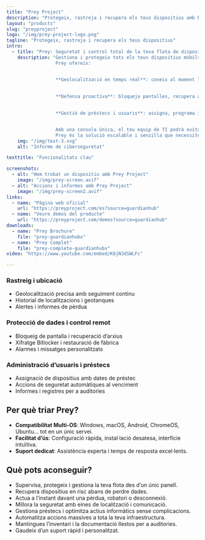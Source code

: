```yaml
---
title: "Prey Project"
description: "Protegeix, rastreja i recupera els teus dispositius amb Prey Project. Control total dels teus dispositius i portàtils (tot i no tenir GPS) des d'una consola única"
layout: "products"
slug: "preyproject"
logo: "/img/prey-project-logo.png"
tagline: "Protegeix, rastreja i recupera els teus dispositius"
intro:
  - title: "Prey: Seguretat i control total de la teva flota de dispositius"
    description: "Gestiona i protegeix tots els teus dispositius mòbils i ordinadors de forma remota, àgil i centralitzada.  
                  Prey ofereix:


                  **Geolocalització en temps real**: coneix al moment la posició de cada equip, fins i tot sense GPS. 
                  
                  
                  **Defensa proactiva**: bloqueja pantalles, recupera arxius i activa alarmes si un dispositiu desapareix.  

                  
                  **Gestió de préstecs i usuaris**: assigna, programa i monitoritza dispositius; automatitza accions de seguretat quan caduquen.


                  Amb una consola única, el teu equip de TI podrà evitar pèrdues, garantir el compliment de les polítiques d’ús i reaccionar davant qualsevol incident.  
                  Prey és la solució escalable i senzilla que necessites per mantenir la teva infraestructura sempre protegida."
    img: "/img/test-3.svg"
    alt: "Informe de ciberseguretat"

texttitle: "Funcionalitats clau"

screenshots:
  - alt: "Hem trobat un dispositiu amb Prey Project"
    image: "/img/prey-screen.avif"
  - alt: "Accions i informes amb Prey Project"
    image: "/img/prey-screen2.avif"
links:
  - name: "Pàgina web oficial"
    url: "https://preyproject.com/es?source=guardianhub"
  - name: "Veure demos del producte"
    url: "https://preyproject.com/demos?source=guardianhub"
downloads:
  - name: "Prey Brochure"
    file: "prey-guardianhubx"
  - name: "Prey Complet"
    file: "prey-complete-guardianhubx"
video: "https://www.youtube.com/embed/K8jN3dSWLFc"

---
```


### Rastreig i ubicació  
- Geolocalització precisa amb seguiment continu  
- Historial de localitzacions i geotanques  
- Alertes i informes de pèrdua

### Protecció de dades i control remot  
- Bloqueig de pantalla i recuperació d’arxius  
- Xifratge Bitlocker i restauració de fàbrica  
- Alarmes i missatges personalitzats

### Administració d’usuaris i préstecs  
- Assignació de dispositius amb dates de préstec  
- Accions de seguretat automàtiques al venciment  
- Informes i registres per a auditories


## Per què triar Prey?

- **Compatibilitat Multi-OS**: Windows, macOS, Android, ChromeOS, Ubuntu… tot en un únic servei.  
- **Facilitat d’ús**: Configuració ràpida, instal·lació desatesa, interfície intuïtiva.  
- **Suport dedicat**: Assistència experta i temps de resposta excel·lents.


## Què pots aconseguir?

- Supervisa, protegeix i gestiona la teva flota des d’un únic panell.  
- Recupera dispositius en risc abans de perdre dades.  
- Actua a l’instant davant una pèrdua, robatori o desconnexió.  
- Millora la seguretat amb eines de localització i comunicació.  
- Gestiona préstecs i optimitza actius informàtics sense complicacions.  
- Automatitza accions massives a tota la teva infraestructura.  
- Mantingues l’inventari i la documentació llestos per a auditories.  
- Gaudeix d’un suport ràpid i personalitzat.